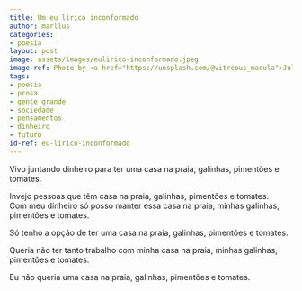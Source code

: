 ```yaml
---
title: Um eu lírico inconformado
author: marllus
categories:
- poesia
layout: post
image: assets/images/eulirico-inconformado.jpeg
image-ref: Photo by <a href="https://unsplash.com/@vitreous_macula">Julia Joppien</a>
tags:
- poesia
- prosa
- gente grande
- sociedade
- pensamentos
- dinheiro
- futuro
id-ref: eu-lirico-inconformado
---
```


Vivo juntando dinheiro para ter uma casa na praia, galinhas, pimentões e tomates.

Invejo pessoas que têm casa na praia, galinhas, pimentões e tomates.  
Com meu dinheiro só posso manter essa casa na praia, minhas galinhas, pimentões e tomates.

Só tenho a opção de ter uma casa na praia, galinhas, pimentões e tomates.

Queria não ter tanto trabalho com minha casa na praia, minhas galinhas, pimentões e tomates.

Eu não queria uma casa na praia, galinhas, pimentões e tomates.
